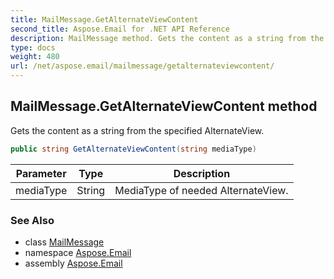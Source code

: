 ```yaml
---
title: MailMessage.GetAlternateViewContent
second_title: Aspose.Email for .NET API Reference
description: MailMessage method. Gets the content as a string from the specified AlternateView
type: docs
weight: 480
url: /net/aspose.email/mailmessage/getalternateviewcontent/
---
```

## MailMessage.GetAlternateViewContent method

Gets the content as a string from the specified AlternateView.

```csharp
public string GetAlternateViewContent(string mediaType)
```

| Parameter | Type | Description |
| --- | --- | --- |
| mediaType | String | MediaType of needed AlternateView. |

### See Also

* class [MailMessage](../)
* namespace [Aspose.Email](../../mailmessage/)
* assembly [Aspose.Email](../../../)



